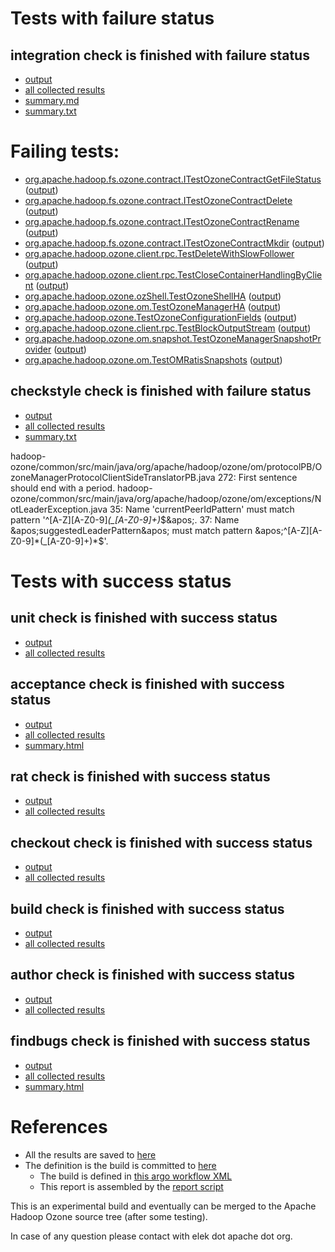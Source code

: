 # Tests with failure status

## integration check is finished with failure status

   * [output](https://raw.githubusercontent.com/elek/ozone-ci-q4/master/pr/pr-hdds-2311-zjr6r/integration/output.log)
   * [all collected results](https://github.com/elek/ozone-ci-q4/tree/master/pr/pr-hdds-2311-zjr6r/integration)
   * [summary.md](https://github.com/elek/ozone-ci-q4/tree/master/pr/pr-hdds-2311-zjr6r/integration/summary.md)
   * [summary.txt](https://github.com/elek/ozone-ci-q4/tree/master/pr/pr-hdds-2311-zjr6r/integration/summary.txt)

# Failing tests: 

 * [org.apache.hadoop.fs.ozone.contract.ITestOzoneContractGetFileStatus](hadoop-ozone/ozonefs/org.apache.hadoop.fs.ozone.contract.ITestOzoneContractGetFileStatus.txt) ([output](hadoop-ozone/ozonefs/org.apache.hadoop.fs.ozone.contract.ITestOzoneContractGetFileStatus-output.txt))
 * [org.apache.hadoop.fs.ozone.contract.ITestOzoneContractDelete](hadoop-ozone/ozonefs/org.apache.hadoop.fs.ozone.contract.ITestOzoneContractDelete.txt) ([output](hadoop-ozone/ozonefs/org.apache.hadoop.fs.ozone.contract.ITestOzoneContractDelete-output.txt))
 * [org.apache.hadoop.fs.ozone.contract.ITestOzoneContractRename](hadoop-ozone/ozonefs/org.apache.hadoop.fs.ozone.contract.ITestOzoneContractRename.txt) ([output](hadoop-ozone/ozonefs/org.apache.hadoop.fs.ozone.contract.ITestOzoneContractRename-output.txt))
 * [org.apache.hadoop.fs.ozone.contract.ITestOzoneContractMkdir](hadoop-ozone/ozonefs/org.apache.hadoop.fs.ozone.contract.ITestOzoneContractMkdir.txt) ([output](hadoop-ozone/ozonefs/org.apache.hadoop.fs.ozone.contract.ITestOzoneContractMkdir-output.txt))
 * [org.apache.hadoop.ozone.client.rpc.TestDeleteWithSlowFollower](hadoop-ozone/integration-test/org.apache.hadoop.ozone.client.rpc.TestDeleteWithSlowFollower.txt) ([output](hadoop-ozone/integration-test/org.apache.hadoop.ozone.client.rpc.TestDeleteWithSlowFollower-output.txt))
 * [org.apache.hadoop.ozone.client.rpc.TestCloseContainerHandlingByClient](hadoop-ozone/integration-test/org.apache.hadoop.ozone.client.rpc.TestCloseContainerHandlingByClient.txt) ([output](hadoop-ozone/integration-test/org.apache.hadoop.ozone.client.rpc.TestCloseContainerHandlingByClient-output.txt))
 * [org.apache.hadoop.ozone.ozShell.TestOzoneShellHA](hadoop-ozone/integration-test/org.apache.hadoop.ozone.ozShell.TestOzoneShellHA.txt) ([output](hadoop-ozone/integration-test/org.apache.hadoop.ozone.ozShell.TestOzoneShellHA-output.txt))
 * [org.apache.hadoop.ozone.om.TestOzoneManagerHA](hadoop-ozone/integration-test/org.apache.hadoop.ozone.om.TestOzoneManagerHA.txt) ([output](hadoop-ozone/integration-test/org.apache.hadoop.ozone.om.TestOzoneManagerHA-output.txt))
 * [org.apache.hadoop.ozone.TestOzoneConfigurationFields](hadoop-ozone/integration-test/org.apache.hadoop.ozone.TestOzoneConfigurationFields.txt) ([output](hadoop-ozone/integration-test/org.apache.hadoop.ozone.TestOzoneConfigurationFields-output.txt))
 * [org.apache.hadoop.ozone.client.rpc.TestBlockOutputStream](hadoop-ozone/integration-test/org.apache.hadoop.ozone.client.rpc.TestBlockOutputStream.txt) ([output](hadoop-ozone/integration-test/org.apache.hadoop.ozone.client.rpc.TestBlockOutputStream-output.txt))
 * [org.apache.hadoop.ozone.om.snapshot.TestOzoneManagerSnapshotProvider](hadoop-ozone/integration-test/org.apache.hadoop.ozone.om.snapshot.TestOzoneManagerSnapshotProvider.txt) ([output](hadoop-ozone/integration-test/org.apache.hadoop.ozone.om.snapshot.TestOzoneManagerSnapshotProvider-output.txt))
 * [org.apache.hadoop.ozone.om.TestOMRatisSnapshots](hadoop-ozone/integration-test/org.apache.hadoop.ozone.om.TestOMRatisSnapshots.txt) ([output](hadoop-ozone/integration-test/org.apache.hadoop.ozone.om.TestOMRatisSnapshots-output.txt))

## checkstyle check is finished with failure status

   * [output](https://raw.githubusercontent.com/elek/ozone-ci-q4/master/pr/pr-hdds-2311-zjr6r/checkstyle/output.log)
   * [all collected results](https://github.com/elek/ozone-ci-q4/tree/master/pr/pr-hdds-2311-zjr6r/checkstyle)
   * [summary.txt](https://github.com/elek/ozone-ci-q4/tree/master/pr/pr-hdds-2311-zjr6r/checkstyle/summary.txt)

hadoop-ozone/common/src/main/java/org/apache/hadoop/ozone/om/protocolPB/OzoneManagerProtocolClientSideTranslatorPB.java
 272: First sentence should end with a period.
hadoop-ozone/common/src/main/java/org/apache/hadoop/ozone/om/exceptions/NotLeaderException.java
 35: Name &apos;currentPeerIdPattern&apos; must match pattern &apos;^[A-Z][A-Z0-9]*(_[A-Z0-9]+)*$&apos;.
 37: Name &apos;suggestedLeaderPattern&apos; must match pattern &apos;^[A-Z][A-Z0-9]*(_[A-Z0-9]+)*$&apos;.


# Tests with success status

## unit check is finished with success status

   * [output](https://raw.githubusercontent.com/elek/ozone-ci-q4/master/pr/pr-hdds-2311-zjr6r/unit/output.log)
   * [all collected results](https://github.com/elek/ozone-ci-q4/tree/master/pr/pr-hdds-2311-zjr6r/unit)


## acceptance check is finished with success status

   * [output](https://raw.githubusercontent.com/elek/ozone-ci-q4/master/pr/pr-hdds-2311-zjr6r/acceptance/output.log)
   * [all collected results](https://github.com/elek/ozone-ci-q4/tree/master/pr/pr-hdds-2311-zjr6r/acceptance)
   * [summary.html](https://elek.github.io/ozone-ci-q4/pr/pr-hdds-2311-zjr6r/acceptance/summary.html)


## rat check is finished with success status

   * [output](https://raw.githubusercontent.com/elek/ozone-ci-q4/master/pr/pr-hdds-2311-zjr6r/rat/output.log)
   * [all collected results](https://github.com/elek/ozone-ci-q4/tree/master/pr/pr-hdds-2311-zjr6r/rat)


## checkout check is finished with success status

   * [output](https://raw.githubusercontent.com/elek/ozone-ci-q4/master/pr/pr-hdds-2311-zjr6r/checkout/output.log)
   * [all collected results](https://github.com/elek/ozone-ci-q4/tree/master/pr/pr-hdds-2311-zjr6r/checkout)


## build check is finished with success status

   * [output](https://raw.githubusercontent.com/elek/ozone-ci-q4/master/pr/pr-hdds-2311-zjr6r/build/output.log)
   * [all collected results](https://github.com/elek/ozone-ci-q4/tree/master/pr/pr-hdds-2311-zjr6r/build)


## author check is finished with success status

   * [output](https://raw.githubusercontent.com/elek/ozone-ci-q4/master/pr/pr-hdds-2311-zjr6r/author/output.log)
   * [all collected results](https://github.com/elek/ozone-ci-q4/tree/master/pr/pr-hdds-2311-zjr6r/author)


## findbugs check is finished with success status

   * [output](https://raw.githubusercontent.com/elek/ozone-ci-q4/master/pr/pr-hdds-2311-zjr6r/findbugs/output.log)
   * [all collected results](https://github.com/elek/ozone-ci-q4/tree/master/pr/pr-hdds-2311-zjr6r/findbugs)
   * [summary.html](https://elek.github.io/ozone-ci-q4/pr/pr-hdds-2311-zjr6r/findbugs/summary.html)




# References

 * All the results are saved to [here](https://github.com/elek/ozone-ci-q4/tree/master/pr/pr-hdds-2311-zjr6r/)
 * The definition is the build is committed to [here](https://github.com/elek/argo-ozone)
    * The build is defined in [this argo workflow XML](https://github.com/elek/argo-ozone/blob/master/ozone-build.yaml)
    * This report is assembled by the [report script](https://github.com/elek/argo-ozone/blob/master/scripts/report.sh)

This is an experimental build and eventually can be merged to the Apache Hadoop Ozone source tree (after some testing).

In case of any question please contact with elek dot apache dot org.
